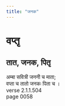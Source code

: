 ```yaml
---
title: "जनक"
---
```


# वप्तृ
## तात, जनक, पितृ
अम्बा सवित्री जननी च माता;<br />वप्ता च तातो जनकः पिता च ।<br />verse 2.1.1.504<br />page 0058

